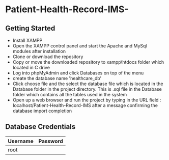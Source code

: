 # Patient-Health-Record-IMS-
## Getting Started
- Install XAMPP 
- Open the XAMPP control panel and start the Apache and MySql modules after installation
- Clone or download the repository
- Copy or move the downloaded repository to xampp\htdocs folder which located in C drive
- Log into phpMyAdmin and click Databases on top of the menu
- create the database name 'healthcare_db' 
- Click choose file and the select the database file which is located in the Database folder in the project directory. This is .sql file in the Database folder which contains all the tables used in the system
- Open up a web browser and run the project by typing in the URL field : localhost/Patient-Health-Record-IMS after a message confirming the database import completion

## Database Credentials
| Username  | Password    |
| :---      | :---        |
| root    |   |
